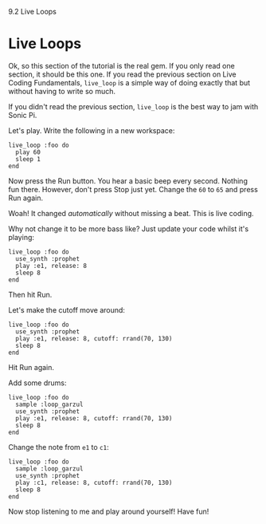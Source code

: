 9.2 Live Loops

# Live Loops

Ok, so this section of the tutorial is the real gem. If you only read
one section, it should be this one. If you read the previous section
on Live Coding Fundamentals, `live_loop` is a simple way of doing
exactly that but without having to write so much.

If you didn't read the previous section, `live_loop` is the best way to
jam with Sonic Pi.

Let's play. Write the following in a new workspace:

```
live_loop :foo do
  play 60
  sleep 1
end
```

Now press the Run button. You hear a basic beep every second. Nothing
fun there. However, don't press Stop just yet. Change the `60` to `65`
and press Run again.

Woah! It changed *automatically* without missing a beat. This is live coding.

Why not change it to be more bass like? Just update your code whilst it's playing:

```
live_loop :foo do
  use_synth :prophet
  play :e1, release: 8
  sleep 8
end
```

Then hit Run.

Let's make the cutoff move around:

```
live_loop :foo do
  use_synth :prophet
  play :e1, release: 8, cutoff: rrand(70, 130)
  sleep 8
end
```

Hit Run again.

Add some drums:

```
live_loop :foo do
  sample :loop_garzul
  use_synth :prophet
  play :e1, release: 8, cutoff: rrand(70, 130)
  sleep 8
end
```

Change the note from `e1` to `c1`:

```
live_loop :foo do
  sample :loop_garzul
  use_synth :prophet
  play :c1, release: 8, cutoff: rrand(70, 130)
  sleep 8
end
```

Now stop listening to me and play around yourself! Have fun!
